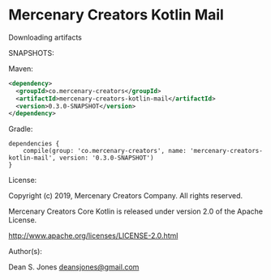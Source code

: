 Mercenary Creators Kotlin Mail
======

Downloading artifacts

SNAPSHOTS:

Maven:
```xml
<dependency>
  <groupId>co.mercenary-creators</groupId>
  <artifactId>mercenary-creators-kotlin-mail</artifactId>
  <version>0.3.0-SNAPSHOT</version>
</dependency>
```
Gradle:
```
dependencies {
    compile(group: 'co.mercenary-creators', name: 'mercenary-creators-kotlin-mail', version: '0.3.0-SNAPSHOT')
}
```

License:

Copyright (c) 2019, Mercenary Creators Company. All rights reserved.

Mercenary Creators Core Kotlin is released under version 2.0 of the Apache License.

http://www.apache.org/licenses/LICENSE-2.0.html

Author(s):

Dean S. Jones
deansjones@gmail.com
